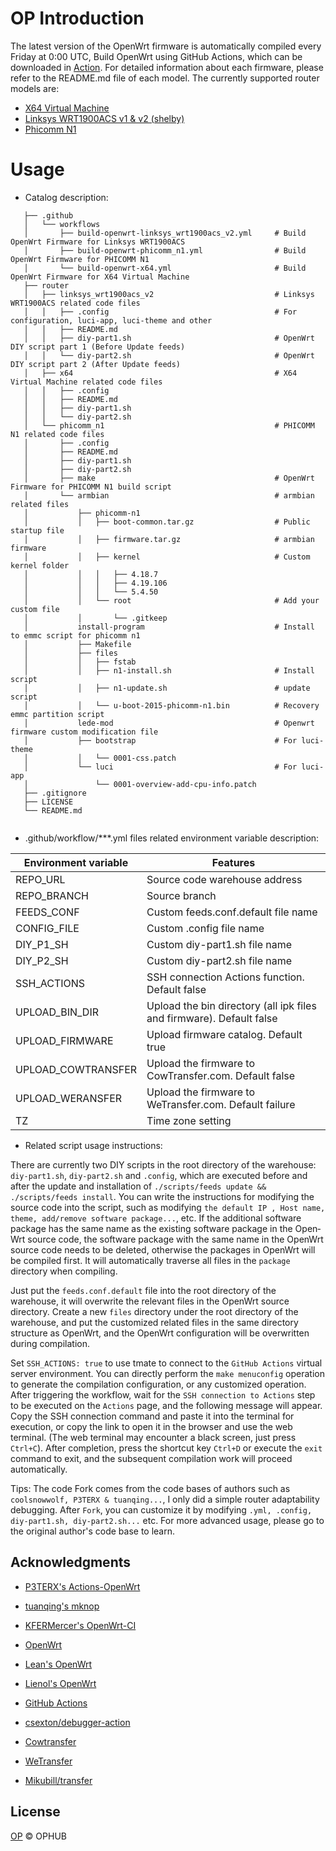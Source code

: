 # OP Introduction

The latest version of the OpenWrt firmware is automatically compiled every Friday at 0:00 UTC, Build OpenWrt using GitHub Actions, which can be downloaded in [Action](https://github.com/ophub/op/actions). For detailed information about each firmware, please refer to the README.md file of each model. The currently supported router models are: 

- [X64 Virtual Machine](https://github.com/ophub/op/tree/master/router/x64)
- [Linksys WRT1900ACS v1 & v2 (shelby)](https://github.com/ophub/op/tree/master/router/linksys_wrt1900acs_v2)
- [Phicomm N1](https://github.com/ophub/op/tree/master/router/phicomm_n1)

# Usage

* Catalog description:

```shell script
   ├── .github
   │   └── workflows                        
   │       ├── build-openwrt-linksys_wrt1900acs_v2.yml     # Build OpenWrt Firmware for Linksys WRT1900ACS
   │       ├── build-openwrt-phicomm_n1.yml                # Build OpenWrt Firmware for PHICOMM N1
   │       └── build-openwrt-x64.yml                       # Build OpenWrt Firmware for X64 Virtual Machine
   ├── router
   │   ├── linksys_wrt1900acs_v2                           # Linksys WRT1900ACS related code files
   │   │   ├── .config                                     # For configuration, luci-app, luci-theme and other
   │   │   ├── README.md            
   │   │   ├── diy-part1.sh                                # OpenWrt DIY script part 1 (Before Update feeds)
   │   │   └── diy-part2.sh                                # OpenWrt DIY script part 2 (After Update feeds)
   │   ├── x64                                             # X64 Virtual Machine related code files
   │   │   ├── .config            
   │   │   ├── README.md            
   │   │   ├── diy-part1.sh            
   │   │   └── diy-part2.sh
   │   └── phicomm_n1                                      # PHICOMM N1 related code files
   │       ├── .config            
   │       ├── README.md            
   │       ├── diy-part1.sh            
   │       ├── diy-part2.sh            
   │       ├── make                                        # OpenWrt Firmware for PHICOMM N1 build script
   │       └── armbian                                     # armbian related files
   │           ├── phicomm-n1
   │           │   ├── boot-common.tar.gz                  # Public startup file
   │           │   ├── firmware.tar.gz                     # armbian firmware
   │           │   ├── kernel                              # Custom kernel folder
   │           │   │   ├── 4.18.7   
   │           │   │   ├── 4.19.106                  
   │           │   │   └── 5.4.50   
   │           │   └── root                                # Add your custom file
   │           │       └── .gitkeep  
   │           install-program                             # Install to emmc script for phicomm n1
   │           ├── Makefile            
   │           ├── files
   │           │   ├── fstab 
   │           │   ├── n1-install.sh                       # Install script
   │           │   ├── n1-update.sh                        # update script
   │           │   └── u-boot-2015-phicomm-n1.bin          # Recovery emmc partition script
   │           lede-mod                                    # Openwrt firmware custom modification file
   │           ├── bootstrap                               # For luci-theme
   │           │   └── 0001-css.patch
   │           └── luci                                    # For luci-app
   │               └── 0001-overview-add-cpu-info.patch 
   ├── .gitignore
   ├── LICENSE            
   └── README.md
   
```
* .github/workflow/***.yml files related environment variable description:

| Environment variable | Features |
| ---- | ---- |
| REPO_URL | Source code warehouse address |
| REPO_BRANCH | Source branch |
| FEEDS_CONF | Custom feeds.conf.default file name |
| CONFIG_FILE | Custom .config file name |
| DIY_P1_SH | Custom diy-part1.sh file name |
| DIY_P2_SH | Custom diy-part2.sh file name |
| SSH_ACTIONS | SSH connection Actions function. Default false |
| UPLOAD_BIN_DIR | Upload the bin directory (all ipk files and firmware). Default false |
| UPLOAD_FIRMWARE | Upload firmware catalog. Default true |
| UPLOAD_COWTRANSFER | Upload the firmware to CowTransfer.com. Default false |
| UPLOAD_WERANSFER | Upload the firmware to WeTransfer.com. Default failure |
| TZ | Time zone setting |

* Related script usage instructions:

There are currently two DIY scripts in the root directory of the warehouse: `diy-part1.sh`, `diy-part2.sh` and `.config`, which are executed before and after the update and installation of `./scripts/feeds update && ./scripts/feeds install`. You can write the instructions for modifying the source code into the script, such as modifying `the default IP , Host name, theme, add/remove software package...`, etc. If the additional software package has the same name as the existing software package in the Open­Wrt source code, the software package with the same name in the Open­Wrt source code needs to be deleted, otherwise the packages in Open­Wrt will be compiled first. It will automatically traverse all files in the `package` directory when compiling.


Just put the `feeds.conf.default` file into the root directory of the warehouse, it will overwrite the relevant files in the Open­Wrt source directory. Create a new `files` directory under the root directory of the warehouse, and put the customized related files in the same directory structure as OpenWrt, and the OpenWrt configuration will be overwritten during compilation.


Set `SSH_ACTIONS: true` to use tmate to connect to the `GitHub Ac­tions` virtual server environment. You can directly perform the `make menuconfig` operation to generate the compilation configuration, or any customized operation. After triggering the workflow, wait for the `SSH connection to Actions` step to be executed on the `Actions` page, and the following message will appear. Copy the SSH connection command and paste it into the terminal for execution, or copy the link to open it in the browser and use the web terminal. (The web terminal may encounter a black screen, just press `Ctrl+C`). After completion, press the shortcut key `Ctrl+D` or execute the `exit` command to exit, and the subsequent compilation work will proceed automatically.

Tips: The code Fork comes from the code bases of authors such as `coolsnowwolf, P3TERX & tuanqing...`, I only did a simple router adaptability debugging. After `Fork`, you can customize it by modifying `.yml, .config, diy-part1.sh, diy-part2.sh...` etc. For more advanced usage, please go to the original author's code base to learn.

## Acknowledgments


- [P3TERX's Actions-OpenWrt](https://github.com/P3TERX/Actions-OpenWrt)
- [tuanqing's mknop](https://github.com/tuanqing/mknop)
- [KFERMercer's OpenWrt-CI](https://github.com/KFERMercer/OpenWrt-CI)

- [OpenWrt](https://github.com/openwrt/openwrt)
- [Lean's OpenWrt](https://github.com/coolsnowwolf/lede)
- [Lienol's OpenWrt](https://github.com/Lienol/openwrt)

- [GitHub Actions](https://github.com/features/actions)
- [csexton/debugger-action](https://github.com/csexton/debugger-action)
- [Cowtransfer](https://cowtransfer.com)
- [WeTransfer](https://wetransfer.com/)
- [Mikubill/transfer](https://github.com/Mikubill/transfer)

## License

[OP](https://github.com/ophub/op/blob/master/LICENSE) © OPHUB
